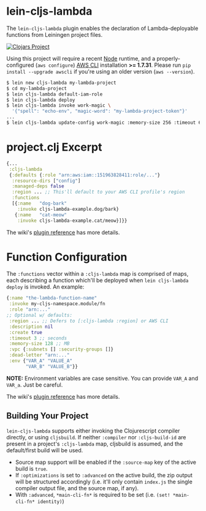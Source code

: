 # lein-cljs-lambda

The `lein-cljs-lambda` plugin enables the declaration of Lambda-deployable
functions from Leiningen project files.

[![Clojars
Project](http://clojars.org/io.nervous/lein-cljs-lambda/latest-version.svg)](http://clojars.org/io.nervous/lein-cljs-lambda)

Using this project will require a recent [Node](https://nodejs.org/) runtime,
and a properly-configured (`aws configure`) [AWS
CLI](https://github.com/aws/aws-cli) installation **>= 1.7.31**.  Please run
`pip install --upgrade awscli` if you're using an older version (`aws
--version`).

```sh
$ lein new cljs-lambda my-lambda-project
$ cd my-lambda-project
$ lein cljs-lambda default-iam-role
$ lein cljs-lambda deploy
$ lein cljs-lambda invoke work-magic \
  '{"spell": "echo-env", "magic-word": "my-lambda-project-token"}'
...
$ lein cljs-lambda update-config work-magic :memory-size 256 :timeout 66
```

# project.clj Excerpt

```clojure
{...
 :cljs-lambda
 {:defaults {:role "arn:aws:iam::151963828411:role/..."}
  :resource-dirs ["config"]
  :managed-deps false
  :region ... ;; This'll default to your AWS CLI profile's region
  :functions
  [{:name   "dog-bark"
    :invoke cljs-lambda-example.dog/bark}
   {:name   "cat-meow"
    :invoke cljs-lambda-example.cat/meow}]}}
```

The wiki's [plugin
reference](https://github.com/nervous-systems/cljs-lambda/wiki/Plugin-Reference)
has more details.

# Function Configuration

The `:functions` vector within a `:cljs-lambda` map is comprised of maps, each
describing a function which'll be deployed when `lein cljs-lambda deploy` is
invoked.  An example:

```clojure
{:name "the-lambda-function-name"
 :invoke my-cljs-namespace.module/fn
 :role "arn:..."
;; Optional w/ defaults:
 :region ... ;; Defers to [:cljs-lambda :region] or AWS CLI
 :description nil
 :create true
 :timeout 3 ;; seconds
 :memory-size 128 ;; MB
 :vpc {:subnets [] :security-groups []}
 :dead-letter "arn:..."
 :env {"VAR_A" "VALUE_A"
       "VAR_B" "VALUE_B"}}
```

**NOTE:** Environment variables are case sensitive. You can provide `VAR_A` and `VAR_a`. Just be careful.

The wiki's [plugin
reference](https://github.com/nervous-systems/cljs-lambda/wiki/Plugin-Reference)
has more details.

## Building Your Project

`lein-cljs-lambda` supports either invoking the Clojurescript compiler directly,
or using `cljsbuild`.  If neither `:compiler` nor `:cljs-build-id` are present in
a project's `:cljs-lambda` map, cljsbuild is assumed, and the default/first
build will be used.

 - Source map support will be enabled if the `:source-map` key of the active build
is `true`.
 - If `:optimizations` is set to `:advanced` on the active build, the zip output
 will be structured accordingly (i.e. it'll only contain `index.js` the single
 compiler output file, and the source map, if any).
 - With `:advanced`, `*main-cli-fn*` is required to be set (i.e. `(set! *main-cli-fn* identity)`)
